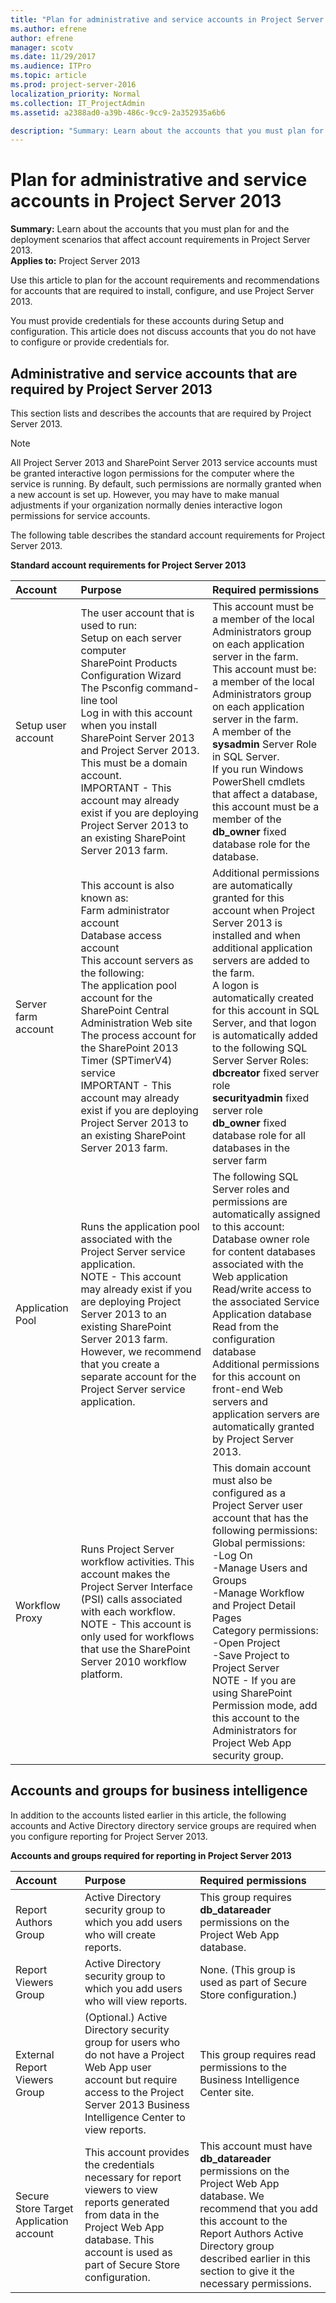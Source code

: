 ```yaml
---
title: "Plan for administrative and service accounts in Project Server 2013"
ms.author: efrene
author: efrene
manager: scotv
ms.date: 11/29/2017
ms.audience: ITPro
ms.topic: article
ms.prod: project-server-2016
localization_priority: Normal
ms.collection: IT_ProjectAdmin
ms.assetid: a2388ad0-a39b-486c-9cc9-2a352935a6b6

description: "Summary: Learn about the accounts that you must plan for and the deployment scenarios that affect account requirements in Project Server 2013."
---
```


# Plan for administrative and service accounts in Project Server 2013
 
 **Summary:** Learn about the accounts that you must plan for and the deployment scenarios that affect account requirements in Project Server 2013.<br/>
**Applies to:** Project Server 2013
  
Use this article to plan for the account requirements and recommendations for accounts that are required to install, configure, and use Project Server 2013.
  
You must provide credentials for these accounts during Setup and configuration. This article does not discuss accounts that you do not have to configure or provide credentials for.
  
## Administrative and service accounts that are required by Project Server 2013

This section lists and describes the accounts that are required by Project Server 2013.
  
> [!NOTE]
> All Project Server 2013 and SharePoint Server 2013 service accounts must be granted interactive logon permissions for the computer where the service is running. By default, such permissions are normally granted when a new account is set up. However, you may have to make manual adjustments if your organization normally denies interactive logon permissions for service accounts. 
  
The following table describes the standard account requirements for Project Server 2013.
  
**Standard account requirements for Project Server 2013**

|**Account**|**Purpose**|**Required permissions**|
|:-----|:-----|:-----|
|Setup user account  <br/> | The user account that is used to run: <br/>  Setup on each server computer <br/>  SharePoint Products Configuration Wizard <br/>  The Psconfig command-line tool <br/>  Log in with this account when you install SharePoint Server 2013 and Project Server 2013. This must be a domain account. <br/> IMPORTANT - This account may already exist if you are deploying Project Server 2013 to an existing SharePoint Server 2013 farm.          | This account must be a member of the local Administrators group on each application server in the farm. <br/>  This account must be: <br/>  a member of the local Administrators group on each application server in the farm. <br/>  A member of the **sysadmin** Server Role in SQL Server. <br/>  If you run Windows PowerShell cmdlets that affect a database, this account must be a member of the **db_owner** fixed database role for the database. <br/> |
|Server farm account  <br/> | This account is also known as: <br/>  Farm administrator account <br/>  Database access account <br/>  This account servers as the following: <br/>  The application pool account for the SharePoint Central Administration Web site <br/>  The process account for the SharePoint 2013 Timer (SPTimerV4) service <br/> IMPORTANT - This account may already exist if you are deploying Project Server 2013 to an existing SharePoint Server 2013 farm.          | Additional permissions are automatically granted for this account when Project Server 2013 is installed and when additional application servers are added to the farm. <br/>  A logon is automatically created for this account in SQL Server, and that logon is automatically added to the following SQL Server Server Roles: <br/> **dbcreator** fixed server role <br/> **securityadmin** fixed server role <br/> **db_owner** fixed database role for all databases in the server farm <br/> |
|Application Pool  <br/> |Runs the application pool associated with the Project Server service application.  <br/> NOTE - This account may already exist if you are deploying Project Server 2013 to an existing SharePoint Server 2013 farm. However, we recommend that you create a separate account for the Project Server service application.           | The following SQL Server roles and permissions are automatically assigned to this account: <br/>  Database owner role for content databases associated with the Web application <br/>  Read/write access to the associated Service Application database <br/>  Read from the configuration database <br/>  Additional permissions for this account on front-end Web servers and application servers are automatically granted by Project Server 2013. <br/> |
|Workflow Proxy  <br/> |Runs Project Server workflow activities. This account makes the Project Server Interface (PSI) calls associated with each workflow.  <br/> NOTE - This account is only used for workflows that use the SharePoint Server 2010 workflow platform.  | This domain account must also be configured as a Project Server user account that has the following permissions: <br/>  Global permissions: <br/>  -Log On <br/>  -Manage Users and Groups <br/>  -Manage Workflow and Project Detail Pages <br/>  Category permissions: <br/>  -Open Project <br/>  -Save Project to Project Server <br/> NOTE - If you are using SharePoint Permission mode, add this account to the Administrators for Project Web App security group. |
   
## Accounts and groups for business intelligence

In addition to the accounts listed earlier in this article, the following accounts and Active Directory directory service groups are required when you configure reporting for Project Server 2013.
  
**Accounts and groups required for reporting in Project Server 2013**

|**Account**|**Purpose**|**Required permissions**|
|:-----|:-----|:-----|
|Report Authors Group  <br/> |Active Directory security group to which you add users who will create reports.  <br/> |This group requires **db_datareader** permissions on the Project Web App database. <br/> |
|Report Viewers Group  <br/> |Active Directory security group to which you add users who will view reports.  <br/> |None. (This group is used as part of Secure Store configuration.)  <br/> |
|External Report Viewers Group  <br/> |(Optional.) Active Directory security group for users who do not have a Project Web App user account but require access to the Project Server 2013 Business Intelligence Center to view reports.  <br/> |This group requires read permissions to the Business Intelligence Center site.  <br/> |
|Secure Store Target Application account  <br/> |This account provides the credentials necessary for report viewers to view reports generated from data in the Project Web App database. This account is used as part of Secure Store configuration.  <br/> |This account must have **db_datareader** permissions on the Project Web App database. We recommend that you add this account to the Report Authors Active Directory group described earlier in this section to give it the necessary permissions. <br/> |
   

